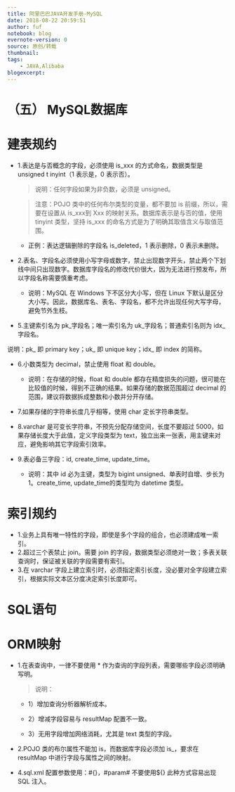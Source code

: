 ```yaml
---
title: 阿里巴巴JAVA开发手册-MySQL
date: 2018-08-22 20:59:51
author: fuf
notebook: blog
evernote-version: 0
source: 原创/转载
thumbnail: 
tags:
    - JAVA,Alibaba
blogexcerpt:
---
```



# （五） MySQL数据库

# 建表规约
- 1.表达是与否概念的字段，必须使用 is_xxx 的方式命名，数据类型是 unsigned t inyint（1 表示是，0 表示否）。

    > 说明：任何字段如果为非负数，必须是 unsigned。

    > 注意：POJO 类中的任何布尔类型的变量，都不要加 is 前缀，所以，需要在设置从 is_xxx到 Xxx 的映射关系。数据库表示是与否的值，使用 tinyint 类型，坚持 is_xxx 的命名方式是为了明确其取值含义与取值范围。

    - 正例：表达逻辑删除的字段名 is_deleted，1 表示删除，0 表示未删除。
- 2.表名、字段名必须使用小写字母或数字，禁止出现数字开头，禁止两个下划线中间只出现数字。数据库字段名的修改代价很大，因为无法进行预发布，所以字段名称需要慎重考虑。

    - 说明：MySQL 在 Windows 下不区分大小写，但在 Linux 下默认是区分大小写。因此，数据库名、表名、字段名，都不允许出现任何大写字母，避免节外生枝。


- 5.主键索引名为 pk_字段名；唯一索引名为 uk_字段名；普通索引名则为 idx_字段名。

说明：pk_ 即 primary key；uk_ 即 unique key；idx_ 即 index 的简称。


- 6.小数类型为 decimal，禁止使用 float 和 double。

   - 说明：在存储的时候，float 和 double 都存在精度损失的问题，很可能在比较值的时候，得到不正确的结果。如果存储的数据范围超过 decimal 的范围，建议将数据拆成整数和小数并分开存储。

- 7.如果存储的字符串长度几乎相等，使用 char 定长字符串类型。

- 8.varchar 是可变长字符串，不预先分配存储空间，长度不要超过 5000，如果存储长度大于此值，定义字段类型为 text，独立出来一张表，用主键来对应，避免影响其它字段索引效率。

- 9.表必备三字段：id, create_time, update_time。

   - 说明：其中 id 必为主键，类型为 bigint unsigned、单表时自增、步长为 1。create_time, update_time的类型均为 datetime 类型。

# 索引规约

- 1.业务上具有唯一特性的字段，即使是多个字段的组合，也必须建成唯一索引。
- 2.超过三个表禁止 join。需要 join 的字段，数据类型必须绝对一致；多表关联查询时，保证被关联的字段需要有索引。
- 3.在 varchar 字段上建立索引时，必须指定索引长度，没必要对全字段建立索引，根据实际文本区分度决定索引长度即可。

# SQL语句

# ORM映射
- 1.在表查询中，一律不要使用 * 作为查询的字段列表，需要哪些字段必须明确写明。

   > 说明：
   - 1）增加查询分析器解析成本。
​   

   - 2）增减字段容易与 resultMap 配置不一致。
​   


   - 3）无用字段增加网络消耗，尤其是 text 类型的字段。

- 2.POJO 类的布尔属性不能加 is，而数据库字段必须加 is_，要求在 resultMap 中进行字段与属性之间的映射。

- 4.sql.xml 配置参数使用：#{}，#param# 不要使用${} 此种方式容易出现 SQL 注入。